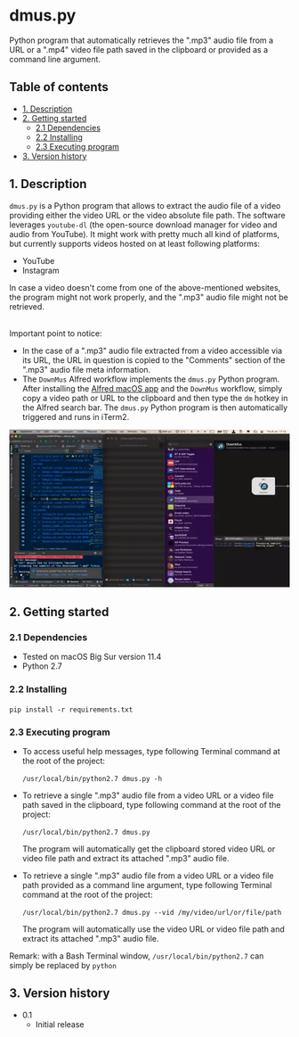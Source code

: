 # dmus.py
Python program that automatically retrieves the ".mp3" audio file from a URL or
a ".mp4" video file path saved in the clipboard or provided as a command line
argument.

## Table of contents
* [1. Description](#1-description)
* [2. Getting started](#2-getting-started)
    * [2.1 Dependencies](#21-dependencies)
    * [2.2 Installing](#22-installing)
    * [2.3 Executing program](#23-executing-program)
* [3. Version history](#3-version-history)

<!-- toc -->

## 1. Description
`dmus.py` is a Python program that allows to extract the audio file of a video
providing either the video URL or the video absolute file path.
The software leverages `youtube-dl` (the open-source download manager for video
and audio from YouTube). It might work with pretty much all kind of platforms,
but currently supports videos hosted on at least following platforms:
- YouTube
- Instagram

In case a video doesn't come from one of the above-mentioned websites, the
program might not work properly, and the ".mp3" audio file might not be
retrieved.

\
Important point to notice:
- In the case of a ".mp3" audio file extracted from a video accessible via its
  URL, the URL in question is copied to the "Comments" section of the ".mp3"
  audio file meta information.
- The `DownMus` Alfred workflow implements the `dmus.py` Python program. After
  installing the [Alfred macOS app](https://www.alfredapp.com) and the `DownMus`
  workflow, simply copy a video path or URL to the clipboard and then type the
  `dm` hotkey in the Alfred search bar. The `dmus.py` Python program is then
  automatically triggered and runs in iTerm2.
  
<p align="center">
	<img src="dmus.gif" alt="dmus-gif" style="width: 640px;"/>
</p>

## 2. Getting started

### 2.1 Dependencies
* Tested on macOS Big Sur version 11.4
* Python 2.7

### 2.2 Installing
`pip install -r requirements.txt`

### 2.3 Executing program
- To access useful help messages, type following Terminal command at the root of
  the project:
  
  `/usr/local/bin/python2.7 dmus.py -h`


- To retrieve a single ".mp3" audio file from a video URL or a video file path
  saved in the clipboard, type following command at the root of the project:
  
  `/usr/local/bin/python2.7 dmus.py`

  The program will automatically get the clipboard stored video URL or video
  file path and extract its attached ".mp3" audio file.
  

- To retrieve a single ".mp3" audio file from a video URL or a video file path
  provided as a command line argument, type following Terminal command at the
  root of the project:
  
  `/usr/local/bin/python2.7 dmus.py --vid /my/video/url/or/file/path`

  The program will automatically use the video URL or video file path and
  extract its attached ".mp3" audio file.
 

Remark: with a Bash Terminal window, `/usr/local/bin/python2.7` can simply be
replaced by `python`

 
## 3. Version history
* 0.1
    * Initial release